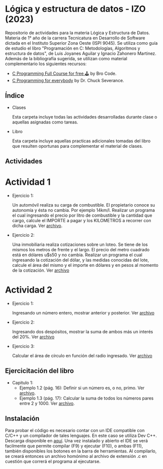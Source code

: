 # Lógica y estructura de datos - IZO (2023)

Repositorio de actividades para la materia Lógica y Estructura de Datos. Materia de 1° año de la carrera Tecnicatura en Desarrollo de Software dictada en el Instituto Superior Zona Oeste (ISPI 9045). Se utiliza como guía de estudio el libro "Programación en C: Metodologías, Algoritmos y estructura de datos", de Luis Joyanes Aguilar y Ignacio Zahonero Martinez.
Además de la bibliografía sugerida, se utilizan como material complementario los siguientes recursos:

- [C Programming Full Course for free 🕹️](https://www.youtube.com/watch?v=87SH2Cn0s9A) by Bro Code.
- [C Programming for everybody](https://www.youtube.com/watch?v=XteaWkvontg&list=PLlRFEj9H3Oj5NbaFb1b2n8lib01uNPWLa) by Dr. Chuck Severance.

## Índice

- Clases

  Esta carpeta incluye todas las actividades desarrolladas durante clase o aquellas asignadas como tareas.

- Libro

  Esta carpeta incluye aquellas practicas adicionales tomadas del libro que resulten oportunas para complementar el material de clases.

## Actividades

# Actividad 1

- Ejercicio 1:

  Un automóvil realiza su carga de combustible. El propietario conoce su autonomía y ésta no cambia. Por ejemplo 14km/l.
  Realizar un programa el cual ingresando el precio por litro de combustible y la cantidad que cargo, calcule el IMPORTE a pagar y los KILOMETROS a recorrer con dicha carga.
  Ver [archivo](https://github.com/sfonzo96/IZO-Logica-Actividades/blob/main/Clases/Actividad_1/ejercicio1.c).

- Ejercicio 2:

  Una inmobiliaria realiza cotizaciones sobre un loteo. Se tiene de los mismos los metros de frente y el largo. El precio del metro cuadrado está en dólares u$s50 y no cambia.
  Realizar un programa el cual ingresando la cotización del dólar, y las medidas conocidas del lote, calcule el área del mismo y el importe en dólares y en pesos al momento de la cotización.
  Ver [archivo](https://github.com/sfonzo96/IZO-Logica-Actividades/blob/main/Clases/Actividad_1/ejercicio2.c)

# Actividad 2

- Ejercicio 1:

  Ingresando un número entero, mostrar anterior y posterior.
  Ver [archivo](https://github.com/sfonzo96/IZO-Logica-Actividades/blob/main/Clases/Actividad_2/ejercicio1.c)

- Ejercicio 2:

  Ingresando dos despósitos, mostrar la suma de ambos más un interés del 20%.
  Ver [archivo](https://github.com/sfonzo96/IZO-Logica-Actividades/blob/main/Clases/Actividad_2/ejercicio2.c)

- Ejercicio 3:

  Calcular el área de círculo en función del radio ingresado.
  Ver [archivo](https://github.com/sfonzo96/IZO-Logica-Actividades/blob/main/Clases/Actividad_2/ejercicio3.c)

## Ejercicitación del libro

- Capitulo 1:
  - Ejemplo 1.2 (pág. 16): Definir si un número es, o no, primo. Ver [archivo](https://github.com/sfonzo96/IZO-Logica-Actividades/blob/main/Libro/primeNumber.c).
  - Ejemplo 1.3 (pág. 17): Calcular la suma de todos los números pares entre 2 y 1000. Ver [archivo](https://github.com/sfonzo96/IZO-Logica-Actividades/blob/main/Libro/evenSum.c).

## Instalación

Para probar el código es necesario contar con un IDE compatible con C/C++ y un compilador de tales lenguajes.
En este caso se utiliza Dev C++. Descarga disponible en [aquí](https://www.bloodshed.net/).
Una vez instalado y abierto el IDE se verá facilmente que permite compilar (F9) y ejecutar (F10), o ambas (F11), también disponibles los botones en la barra de herramientas.
Al compilarlo, se creará entonces un archivo homónimo al archivo de extensión .c en cuestión que correrá el programa al ejecutarse.
